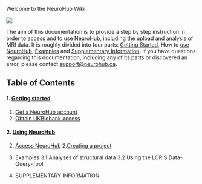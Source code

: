 Welcome to the NeuroHub Wiki

![](https://neurohub.ca/images/logo-neurohub.png)

The aim of this documentation is to provide a step by step instruction in order to access and to use [NeuroHub](https://neurohub.ca/), including the upload and analysis of MRI data. It is roughly divided into four parts: [Getting Started](https://github.com/neurohub/neurohub_documentation/wiki/1.Getting-started), How to [use NeuroHub](https://github.com/neurohub/neurohub_documentation/wiki/Access-NeuroHub), [Examples](https://github.com/neurohub/neurohub_documentation/wiki/Examples) and [Supplementary Information](https://github.com/neurohub/neurohub_documentation/wiki/Supplementary-Information). If you have questions regarding this documentation, including any of its parts or discovered an error, please contact support@neurohub.ca.


## Table of Contents
#### 1. [Getting started](https://github.com/neurohub/neurohub_documentation/wiki/1.Getting-started)
   1. [Get a NeuroHub account](https://github.com/neurohub/neurohub_documentation/wiki/Get-a-NeuroHub-account)
  1. [Obtain UKBiobank access](https://github.com/neurohub/neurohub_documentation/wiki/UKBiobank-Access-Request)

#### 2. [Using NeuroHub]()
   2. [Access NeuroHub](https://github.com/neurohub/neurohub_documentation/wiki/Access-NeuroHub)
  2.[Creating a project](https://github.com/neurohub/neurohub_documentation/wiki/Creating-a-project)

3. Examples
  3.1 Analyses of structural data
  3.2 Using the LORIS Data-Query-Tool

4. SUPPLEMENTARY INFORMATION
